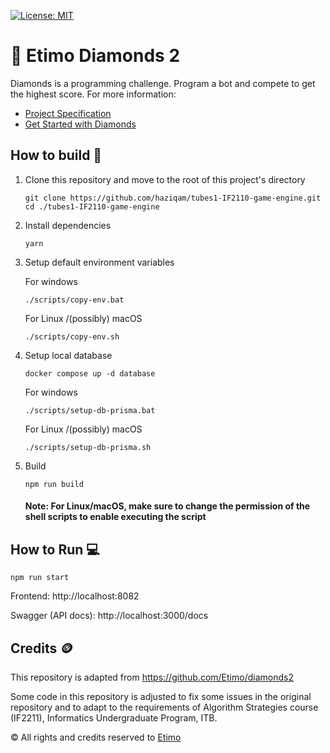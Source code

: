 [![License: MIT](https://img.shields.io/badge/License-MIT-yellow.svg)](https://opensource.org/licenses/MIT)

# 💎 Etimo Diamonds 2

Diamonds is a programming challenge. Program a bot and compete to get the highest score. For more information:

- [Project Specification](https://docs.google.com/document/d/13cbmMVXviyu8eKQ6heqgDzt4JNNMeAZO/edit)
- [Get Started with Diamonds](https://docs.google.com/document/d/1L92Axb89yIkom0b24D350Z1QAr8rujvHof7-kXRAp7c/edit)

## How to build 🔨

1. Clone this repository and move to the root of this project's directory

   ```
   git clone https://github.com/haziqam/tubes1-IF2110-game-engine.git
   cd ./tubes1-IF2110-game-engine
   ```

2. Install dependencies

   ```
   yarn
   ```

3. Setup default environment variables

   For windows

   ```
   ./scripts/copy-env.bat
   ```

   For Linux /(possibly) macOS

   ```
   ./scripts/copy-env.sh
   ```

4. Setup local database

   ```
   docker compose up -d database
   ```

   For windows

   ```
   ./scripts/setup-db-prisma.bat
   ```

   For Linux /(possibly) macOS

   ```
   ./scripts/setup-db-prisma.sh
   ```

5. Build

   ```
   npm run build
   ```

   #### Note: For Linux/macOS, make sure to change the permission of the shell scripts to enable executing the script

## How to Run 💻

```
npm run start
```

Frontend: http://localhost:8082

Swagger (API docs): http://localhost:3000/docs

## Credits 🪙

This repository is adapted from https://github.com/Etimo/diamonds2

Some code in this repository is adjusted to fix some issues in the original repository and to adapt to the requirements of Algorithm Strategies course (IF2211), Informatics Undergraduate Program, ITB.

©️ All rights and credits reserved to [Etimo](https://github.com/Etimo)

